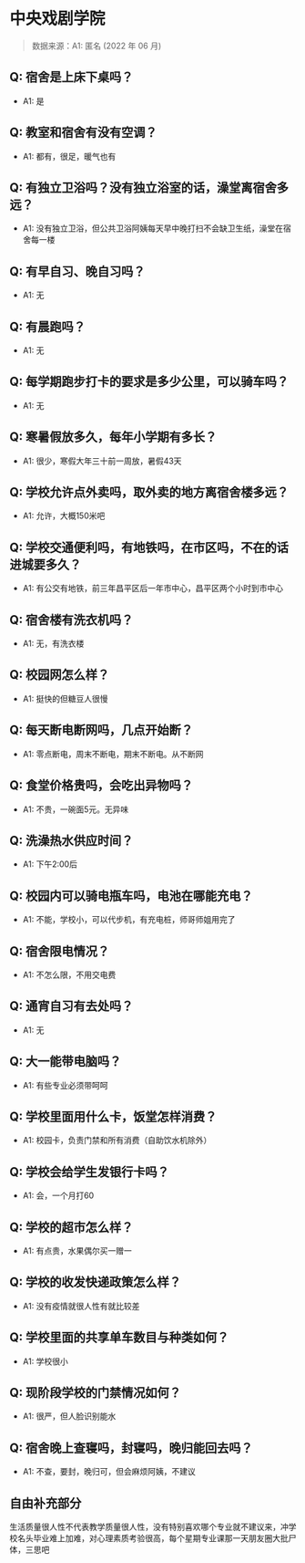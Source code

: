 # 中央戏剧学院

> 数据来源：A1: 匿名 (2022 年 06 月)

## Q: 宿舍是上床下桌吗？

- A1: 是

## Q: 教室和宿舍有没有空调？

- A1: 都有，很足，暖气也有

## Q: 有独立卫浴吗？没有独立浴室的话，澡堂离宿舍多远？

- A1: 没有独立卫浴，但公共卫浴阿姨每天早中晚打扫不会缺卫生纸，澡堂在宿舍每一楼

## Q: 有早自习、晚自习吗？

- A1: 无

## Q: 有晨跑吗？

- A1: 无

## Q: 每学期跑步打卡的要求是多少公里，可以骑车吗？

- A1: 无

## Q: 寒暑假放多久，每年小学期有多长？

- A1: 很少，寒假大年三十前一周放，暑假43天

## Q: 学校允许点外卖吗，取外卖的地方离宿舍楼多远？

- A1: 允许，大概150米吧

## Q: 学校交通便利吗，有地铁吗，在市区吗，不在的话进城要多久？

- A1: 有公交有地铁，前三年昌平区后一年市中心，昌平区两个小时到市中心

## Q: 宿舍楼有洗衣机吗？

- A1: 无，有洗衣楼

## Q: 校园网怎么样？

- A1: 挺快的但糖豆人很慢

## Q: 每天断电断网吗，几点开始断？

- A1: 零点断电，周末不断电，期末不断电。从不断网

## Q: 食堂价格贵吗，会吃出异物吗？

- A1: 不贵，一碗面5元。无异味

## Q: 洗澡热水供应时间？

- A1: 下午2:00后

## Q: 校园内可以骑电瓶车吗，电池在哪能充电？

- A1: 不能，学校小，可以代步机，有充电桩，师哥师姐用完了

## Q: 宿舍限电情况？

- A1: 不怎么限，不用交电费

## Q: 通宵自习有去处吗？

- A1: 无

## Q: 大一能带电脑吗？

- A1: 有些专业必须带呵呵

## Q: 学校里面用什么卡，饭堂怎样消费？

- A1: 校园卡，负责门禁和所有消费（自助饮水机除外）

## Q: 学校会给学生发银行卡吗？

- A1: 会，一个月打60

## Q: 学校的超市怎么样？

- A1: 有点贵，水果偶尔买一赠一

## Q: 学校的收发快递政策怎么样？

- A1: 没有疫情就很人性有就比较差

## Q: 学校里面的共享单车数目与种类如何？

- A1: 学校很小

## Q: 现阶段学校的门禁情况如何？

- A1: 很严，但人脸识别能水

## Q: 宿舍晚上查寝吗，封寝吗，晚归能回去吗？

- A1: 不查，要封，晚归可，但会麻烦阿姨，不建议

## 自由补充部分

生活质量很人性不代表教学质量很人性，没有特别喜欢哪个专业就不建议来，冲学校名头毕业难上加难，对心理素质考验很高，每个星期专业课那一天朋友圈大批尸体，三思吧